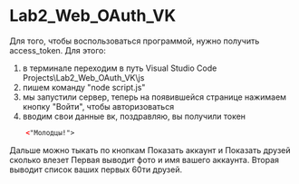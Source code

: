 # Lab2_Web_OAuth_VK

Для того, чтобы воспользоваться программой, нужно получить access_token. Для этого:
1) в терминале переходим в путь Visual Studio Code Projects\Lab2_Web_OAuth_VK\js
2) пишем команду "node script.js"
3) мы запустили сервер,
теперь на появившейся странице нажимаем кнопку "Войти", чтобы авторизоваться
4) вводим свои данные вк,
поздравляю, вы получили токен

```html
    <"Молодцы!">
```
Дальше можно тыкать по кнопкам Показать аккаунт и Показать друзей сколько влезет
Первая выводит фото и имя вашего аккаунта. Вторая выводит список ваших первых 60ти друзей.
